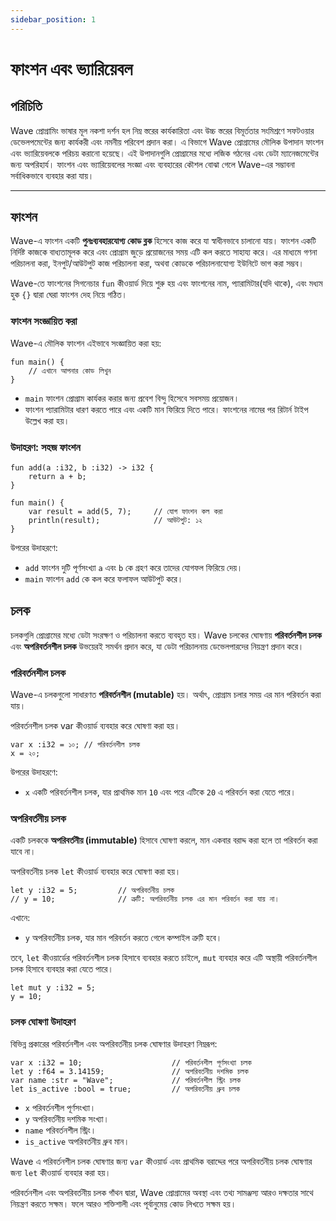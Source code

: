 ```yaml
---
sidebar_position: 1
---
```


# ফাংশন এবং ভ্যারিয়েবল

## পরিচিতি

Wave প্রোগ্রামিং ভাষার মূল নকশা দর্শন হল নিম্ন স্তরের কার্যকারিতা এবং উচ্চ স্তরের বিমূর্ততার সংমিশ্রণে সফটওয়ার ডেভেলপমেন্টের জন্য কার্যকরী এবং নমনীয় পরিবেশ প্রদান করা।
এ বিভাগে Wave প্রোগ্রামের মৌলিক উপাদান ফাংশন এবং ভ্যারিয়েবলকে পরিচয় করানো হয়েছে। এই উপাদানগুলি প্রোগ্রামের মধ্যে লজিক গঠনের এবং ডেটা ম্যানেজমেন্টের জন্য অপরিহার্য।
ফাংশন এবং ভ্যারিয়েবলের সংজ্ঞা এবং ব্যবহারের কৌশল বোঝা গেলে Wave-এর সম্ভাবনা সর্বাধিকভাবে ব্যবহার করা যায়।

---

## ফাংশন

Wave-এ ফাংশন একটি **পুনঃব্যবহারযোগ্য কোড ব্লক** হিসেবে কাজ করে যা স্বাধীনভাবে চালানো যায়।
ফাংশন একটি নির্দিষ্ট কাজকে বাধ্যতামূলক করে এবং প্রোগ্রাম জুড়ে প্রয়োজনের সময় এটি কল করতে সাহায্য করে।
এর মাধ্যমে গণনা পরিচালনা করা, ইনপুট/আউটপুট কাজ পরিচালনা করা, অথবা কোডকে পরিচালনাযোগ্য ইউনিটে ভাগ করা সম্ভব।

Wave-তে ফাংশনের সিগনেচার `fun` কীওয়ার্ড দিয়ে শুরু হয় এবং ফাংশনের নাম, প্যারামিটার(যদি থাকে), এবং মধ্যম হুক `{}` দ্বারা ঘেরা ফাংশন দেহ নিয়ে গঠিত।

### ফাংশন সংজ্ঞায়িত করা

Wave-এ মৌলিক ফাংশন এইভাবে সংজ্ঞায়িত করা হয়:

```wave
fun main() {
    // এখানে আপনার কোড লিখুন
}
```

- `main` ফাংশন প্রোগ্রাম কার্যকর করার জন্য প্রবেশ বিন্দু হিসেবে সবসময় প্রয়োজন।
- ফাংশন প্যারামিটার ধারণ করতে পারে এবং একটি মান ফিরিয়ে দিতে পারে। ফাংশনের নামের পর রিটার্ন টাইপ উল্লেখ করা হয়।

### উদাহরণ: সহজ ফাংশন

```wave
fun add(a :i32, b :i32) -> i32 {
    return a + b;
}

fun main() {
    var result = add(5, 7);     // যোগ ফাংশন কল করা
    println(result);            // আউটপুট: ১২
}
```

উপরের উদাহরণে:

- `add` ফাংশন দুটি পূর্ণসংখ্যা `a` এবং `b` কে গ্রহণ করে তাদের যোগফল ফিরিয়ে দেয়।
- `main` ফাংশন `add` কে কল করে ফলাফল আউটপুট করে।

## চলক

চলকগুলি প্রোগ্রামের মধ্যে ডেটা সংরক্ষণ ও পরিচালনা করতে ব্যবহৃত হয়।
Wave চলকের ঘোষণায় **পরিবর্তনশীল চলক** এবং **অপরিবর্তনশীল চলক** উভয়েরই সমর্থন প্রদান করে, যা ডেটা পরিচালনায় ডেভেলপারদের নিয়ন্ত্রণ প্রদান করে।

### পরিবর্তনশীল চলক

Wave-এ চলকগুলো সাধারণত **পরিবর্তনশীল (mutable)** হয়। অর্থাৎ, প্রোগ্রাম চলার সময় এর মান পরিবর্তন করা যায়।

পরিবর্তনশীল চলক var কীওয়ার্ড ব্যবহার করে ঘোষণা করা হয়।

```wave
var x :i32 = ১০; // পরিবর্তনশীল চলক
x = ২০;
```

উপরের উদাহরণে:

- `x` একটি পরিবর্তনশীল চলক, যার প্রাথমিক মান `10` এবং পরে এটিকে `20` এ পরিবর্তন করা যেতে পারে।

### অপরিবর্তনীয় চলক

একটি চলককে **অপরিবর্তনীয় (immutable)** হিসাবে ঘোষণা করলে, মান একবার বরাদ্দ করা হলে তা পরিবর্তন করা যাবে না।

অপরিবর্তনীয় চলক `let` কীওয়ার্ড ব্যবহার করে ঘোষণা করা হয়।

```wave
let y :i32 = 5;         // অপরিবর্তনীয় চলক
// y = 10;              // ত্রুটি: অপরিবর্তনীয় চলক এর মান পরিবর্তন করা যায় না।
```

এখানে:

- `y` অপরিবর্তনীয় চলক, যার মান পরিবর্তন করতে গেলে কম্পাইল ত্রুটি হবে।

তবে, `let` কীওয়ার্ডের পরিবর্তনশীল চলক হিসাবে ব্যবহার করতে চাইলে, `mut` ব্যবহার করে এটি অস্থায়ী পরিবর্তনশীল চলক হিসাবে ব্যবহার করা যেতে পারে।

```wave
let mut y :i32 = 5;
y = 10; 
```

### চলক ঘোষণা উদাহরণ

বিভিন্ন প্রকারের পরিবর্তনশীল এবং অপরিবর্তনীয় চলক ঘোষণার উদাহরণ নিম্নরূপ:

```wave
var x :i32 = 10;                    // পরিবর্তনশীল পূর্ণসংখ্যা চলক
let y :f64 = 3.14159;               // অপরিবর্তনীয় দশমিক চলক
var name :str = "Wave";             // পরিবর্তনশীল স্ট্রিং চলক
let is_active :bool = true;         // অপরিবর্তনীয় ধ্রুব চলক
```

- `x` পরিবর্তনশীল পূর্ণসংখ্যা।
- `y` অপরিবর্তনীয় দশমিক সংখ্যা।
- `name` পরিবর্তনশীল স্ট্রিং।
- `is_active` অপরিবর্তনীয় ধ্রুব মান।

Wave এ পরিবর্তনশীল চলক ঘোষণার জন্য `var` কীওয়ার্ড এবং প্রাথমিক বরাদ্দের পরে অপরিবর্তনীয় চলক ঘোষণার জন্য `let` কীওয়ার্ড ব্যবহার করা হয়।

পরিবর্তনশীল এবং অপরিবর্তনীয় চলক গাঁথন দ্বারা, Wave প্রোগ্রামের অবস্থা এবং তথ্য সামঞ্জস্য আরও দক্ষতার সাথে নিয়ন্ত্রণ করতে সক্ষম।
ফলে আরও শক্তিশালী এবং পূর্বানুমেয় কোড লিখতে সক্ষম হয়।
